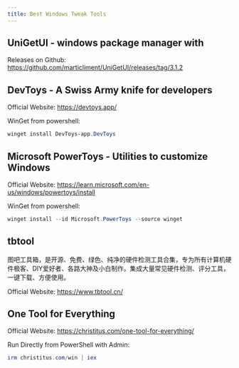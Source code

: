 ```yaml
---
title: Best Windows Tweak Tools
---
```


## UniGetUI - windows package manager with 

Releases on Github: https://github.com/marticliment/UniGetUI/releases/tag/3.1.2

## DevToys - A Swiss Army knife for developers

Official Website: https://devtoys.app/

WinGet from powershell:

```powershell
winget install DevToys-app.DevToys
``` 

## Microsoft PowerToys - Utilities to customize Windows

Official Website: https://learn.microsoft.com/en-us/windows/powertoys/install

WinGet from powershell:

```powershell
winget install --id Microsoft.PowerToys --source winget
```

## tbtool

图吧工具箱，是开源、免费、绿色、纯净的硬件检测工具合集，专为所有计算机硬件极客、DIY爱好者、各路大神及小白制作。集成大量常见硬件检测、评分工具，一键下载、方便使用。

Official Website: https://www.tbtool.cn/

## One Tool for Everything

Official Website: https://christitus.com/one-tool-for-everything/

Run Directly from PowerShell with Admin:

```powershell
irm christitus.com/win | iex
```